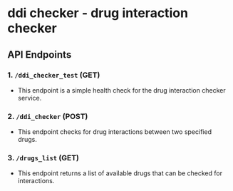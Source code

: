 # ddi checker - drug interaction checker

## API Endpoints

### 1. `/ddi_checker_test` (GET)

- This endpoint is a simple health check for the drug interaction checker service.

### 2. `/ddi_checker` (POST)

- This endpoint checks for drug interactions between two specified drugs.

### 3. `/drugs_list` (GET)

- This endpoint returns a list of available drugs that can be checked for interactions.

